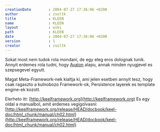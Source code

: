 ```yaml
---
creationDate        : 2004-07-27 17:36:06 +0200 
author              : zsoltk 
title               : KLEEN 
name                : KLEEN 
layout              : wiki 
path                : KLEEN 
date                : 2004-07-27 17:36:06 +0200 
version             : 1 
creator             : zsoltk 
---
```

Sokat most nem tudok rola mondani, de egy eleg eros dolognak tunik. Annyit erdemes rola tudni, hogy [Avalon](avalon.html) alapu, annak minden nyugjevel es szepsegevel egyutt.

Magat Meta-Framework-nek kialtja ki, ami jelen esetben annyit tesz, hogy csak ragaszto a kulnobozo Framework-ok, Persistence layerek es template engine-ek kozott.

Elerheto itt: [http://keelframework.org](http://keelframework.org)
Es egy oldal a manualbol, amit erdemes vegigolvasni: [http://keelframework.org/release/HEAD/docbook/keel-doc/html_chunk/manual/ch02.html](http://keelframework.org/release/HEAD/docbook/keel-doc/html_chunk/manual/ch02.html)
